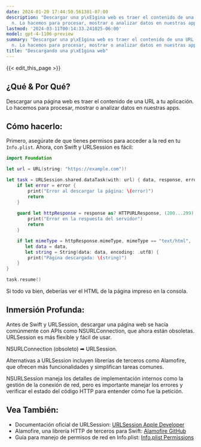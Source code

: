 ```yaml
---
date: 2024-01-20 17:44:50.561381-07:00
description: "Descargar una p\xE1gina web es traer el contenido de una URL a tu aplicaci\xF3\
  n. Lo hacemos para procesar, mostrar o analizar datos en nuestras apps."
lastmod: '2024-03-11T00:14:33.241025-06:00'
model: gpt-4-1106-preview
summary: "Descargar una p\xE1gina web es traer el contenido de una URL a tu aplicaci\xF3\
  n. Lo hacemos para procesar, mostrar o analizar datos en nuestras apps."
title: "Descargando una p\xE1gina web"
---
```


{{< edit_this_page >}}

## ¿Qué & Por Qué?
Descargar una página web es traer el contenido de una URL a tu aplicación. Lo hacemos para procesar, mostrar o analizar datos en nuestras apps.

## Cómo hacerlo:
Primero, asegúrate de que tienes permisos para acceder a la red en tu `Info.plist`. Ahora, con Swift y URLSession es fácil:

```Swift
import Foundation

let url = URL(string: "https://example.com")!

let task = URLSession.shared.dataTask(with: url) { data, response, error in
    if let error = error {
        print("Error al descargar la página: \(error)")
        return
    }
    
    guard let httpResponse = response as? HTTPURLResponse, (200...299).contains(httpResponse.statusCode) else {
        print("Error en la respuesta del servidor")
        return
    }

    if let mimeType = httpResponse.mimeType, mimeType == "text/html",
       let data = data,
       let string = String(data: data, encoding: .utf8) {
        print("Página descargada: \(string)")
    }
}

task.resume()
```

Si todo va bien, deberías ver el HTML de la página impreso en la consola.

## Inmersión Profunda:
Antes de Swift y URLSession, descargar una página web se hacía comúnmente con APIs como NSURLConnection, que ahora están obsoletas. URLSession es más flexible y fácil de usar.

NSURLConnection (obsoleto) ➡︎ URLSession.

Alternativas a URLSession incluyen librerías de terceros como Alamofire, que ofrecen más funcionalidades y simplifican tareas comunes.

NSURLSession maneja los detalles de implementación internos como la gestión de la conexión de red, pero es importante manejar los errores y verificar el estado del código HTTP para entender cómo fue la petición.

## Vea También:
- Documentación oficial de URLSession: [URLSession Apple Developer](https://developer.apple.com/documentation/foundation/urlsession)
- Alamofire, una librería HTTP de terceros para Swift: [Alamofire GitHub](https://github.com/Alamofire/Alamofire)
- Guía para manejo de permisos de red en Info.plist: [Info.plist Permissions](https://developer.apple.com/documentation/bundleresources/information_property_list)
